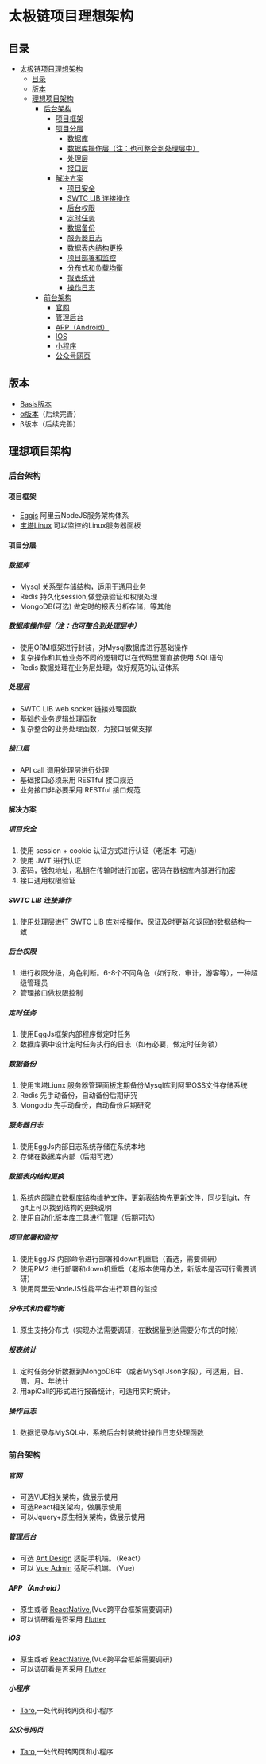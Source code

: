 # 太极链项目理想架构

## 目录
<!-- TOC -->

- [太极链项目理想架构](#太极链项目理想架构)
  - [目录](#目录)
  - [版本](#版本)
  - [理想项目架构](#理想项目架构)
    - [后台架构](#后台架构)
      - [项目框架](#项目框架)
      - [项目分层](#项目分层)
        - [数据库](#数据库)
        - [数据库操作层（注：也可整合到处理层中）](#数据库操作层注也可整合到处理层中)
        - [处理层](#处理层)
        - [接口层](#接口层)
      - [解决方案](#解决方案)
        - [项目安全](#项目安全)
        - [SWTC LIB 连接操作](#swtc-lib-连接操作)
        - [后台权限](#后台权限)
        - [定时任务](#定时任务)
        - [数据备份](#数据备份)
        - [服务器日志](#服务器日志)
        - [数据表内结构更换](#数据表内结构更换)
        - [项目部署和监控](#项目部署和监控)
        - [分布式和负载均衡](#分布式和负载均衡)
        - [报表统计](#报表统计)
        - [操作日志](#操作日志)
    - [前台架构](#前台架构)
        - [官网](#官网)
        - [管理后台](#管理后台)
        - [APP（Android）](#appandroid)
        - [IOS](#ios)
        - [小程序](#小程序)
        - [公众号网页](#公众号网页)

<!-- /TOC -->

## 版本

- [Basis版本](./Basis版本.md)
- [α版本](./α版本.md)（后续完善）
- β版本（后续完善）

## 理想项目架构

### 后台架构

#### 项目框架

- [Eggjs](https://eggjs.org/zh-cn/) 阿里云NodeJS服务架构体系
- [宝塔Linux](https://m.bt.cn/download/linux.html) 可以监控的Linux服务器面板

#### 项目分层

##### 数据库

- Mysql 关系型存储结构，适用于通用业务
- Redis 持久化session,做登录验证和权限处理
- MongoDB(可选) 做定时的报表分析存储，等其他

##### 数据库操作层（注：也可整合到处理层中）

- 使用ORM框架进行封装，对Mysql数据库进行基础操作
- 复杂操作和其他业务不同的逻辑可以在代码里面直接使用 SQL语句
- Redis 数据处理在业务层处理，做好规范的认证体系

##### 处理层

- SWTC LIB web socket 链接处理函数
- 基础的业务逻辑处理函数
- 复杂整合的业务处理函数，为接口层做支撑

##### 接口层

- API call 调用处理层进行处理
- 基础接口必须采用 RESTful 接口规范
- 业务接口非必要采用 RESTful 接口规范

#### 解决方案

##### 项目安全

1. 使用 session + cookie 认证方式进行认证（老版本-可选）
2. 使用 JWT 进行认证
3. 密码，钱包地址，私钥在传输时进行加密，密码在数据库内部进行加密
4. 接口通用权限验证

##### SWTC LIB 连接操作

1. 使用处理层进行 SWTC LIB 库对接操作，保证及时更新和返回的数据结构一致

##### 后台权限

1. 进行权限分级，角色判断。6-8个不同角色（如行政，审计，游客等），一种超级管理员
2. 管理接口做权限控制

##### 定时任务

1. 使用EggJs框架内部程序做定时任务
2. 数据库表中设计定时任务执行的日志（如有必要，做定时任务锁）

##### 数据备份

1. 使用宝塔Liunx 服务器管理面板定期备份Mysql库到阿里OSS文件存储系统
2. Redis 先手动备份，自动备份后期研究
3. Mongodb 先手动备份，自动备份后期研究

##### 服务器日志

1. 使用EggJs内部日志系统存储在系统本地
2. 存储在数据库内部（后期可选）

##### 数据表内结构更换

1. 系统内部建立数据库结构维护文件，更新表结构先更新文件，同步到git，在git上可以找到结构的更换说明
2. 使用自动化版本库工具进行管理（后期可选）

##### 项目部署和监控

1. 使用EggJS 内部命令进行部署和down机重启（首选，需要调研）
2. 使用PM2 进行部署和down机重启（老版本使用办法，新版本是否可行需要调研）
3. 使用阿里云NodeJS性能平台进行项目的监控

##### 分布式和负载均衡

1. 原生支持分布式（实现办法需要调研，在数据量到达需要分布式的时候）

##### 报表统计

1. 定时任务分析数据到MongoDB中（或者MySql Json字段），可适用，日、周、月、年统计
2. 用apiCall的形式进行报备统计，可适用实时统计。

##### 操作日志

1. 数据记录与MySQL中，系统后台封装统计操作日志处理函数

### 前台架构

##### 官网

- 可选VUE相关架构，做展示使用
- 可选React相关架构，做展示使用
- 可以Jquery+原生相关架构，做展示使用

##### 管理后台

- 可选 [Ant Design](https://ant.design/index-cn) 适配手机端。（React）
- 可以 [Vue Admin](https://panjiachen.github.io/vue-element-admin/) 适配手机端。（Vue）

##### APP（Android）

- 原生或者 [ReactNative](https://reactnative.cn/),(Vue跨平台框架需要调研)
- 可以调研看是否采用 [Flutter](https://flutterchina.club/)

##### IOS

- 原生或者 [ReactNative](https://reactnative.cn/),(Vue跨平台框架需要调研)
- 可以调研看是否采用 [Flutter](https://flutterchina.club/)

##### 小程序

- [Taro](https://taro.aotu.io/),一处代码转网页和小程序

##### 公众号网页

- [Taro](https://taro.aotu.io/),一处代码转网页和小程序